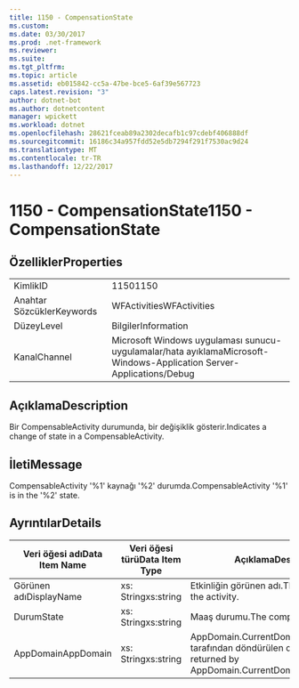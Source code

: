 ```yaml
---
title: 1150 - CompensationState
ms.custom: 
ms.date: 03/30/2017
ms.prod: .net-framework
ms.reviewer: 
ms.suite: 
ms.tgt_pltfrm: 
ms.topic: article
ms.assetid: eb015842-cc5a-47be-bce5-6af39e567723
caps.latest.revision: "3"
author: dotnet-bot
ms.author: dotnetcontent
manager: wpickett
ms.workload: dotnet
ms.openlocfilehash: 28621fceab89a2302decafb1c97cdebf406888df
ms.sourcegitcommit: 16186c34a957fdd52e5db7294f291f7530ac9d24
ms.translationtype: MT
ms.contentlocale: tr-TR
ms.lasthandoff: 12/22/2017
---
```

# <a name="1150---compensationstate"></a><span data-ttu-id="ab8b4-102">1150 - CompensationState</span><span class="sxs-lookup"><span data-stu-id="ab8b4-102">1150 - CompensationState</span></span>
## <a name="properties"></a><span data-ttu-id="ab8b4-103">Özellikler</span><span class="sxs-lookup"><span data-stu-id="ab8b4-103">Properties</span></span>  
  
|||  
|-|-|  
|<span data-ttu-id="ab8b4-104">Kimlik</span><span class="sxs-lookup"><span data-stu-id="ab8b4-104">ID</span></span>|<span data-ttu-id="ab8b4-105">1150</span><span class="sxs-lookup"><span data-stu-id="ab8b4-105">1150</span></span>|  
|<span data-ttu-id="ab8b4-106">Anahtar Sözcükler</span><span class="sxs-lookup"><span data-stu-id="ab8b4-106">Keywords</span></span>|<span data-ttu-id="ab8b4-107">WFActivities</span><span class="sxs-lookup"><span data-stu-id="ab8b4-107">WFActivities</span></span>|  
|<span data-ttu-id="ab8b4-108">Düzey</span><span class="sxs-lookup"><span data-stu-id="ab8b4-108">Level</span></span>|<span data-ttu-id="ab8b4-109">Bilgiler</span><span class="sxs-lookup"><span data-stu-id="ab8b4-109">Information</span></span>|  
|<span data-ttu-id="ab8b4-110">Kanal</span><span class="sxs-lookup"><span data-stu-id="ab8b4-110">Channel</span></span>|<span data-ttu-id="ab8b4-111">Microsoft Windows uygulaması sunucu-uygulamalar/hata ayıklama</span><span class="sxs-lookup"><span data-stu-id="ab8b4-111">Microsoft-Windows-Application Server-Applications/Debug</span></span>|  
  
## <a name="description"></a><span data-ttu-id="ab8b4-112">Açıklama</span><span class="sxs-lookup"><span data-stu-id="ab8b4-112">Description</span></span>  
 <span data-ttu-id="ab8b4-113">Bir CompensableActivity durumunda, bir değişiklik gösterir.</span><span class="sxs-lookup"><span data-stu-id="ab8b4-113">Indicates a change of state in a CompensableActivity.</span></span>  
  
## <a name="message"></a><span data-ttu-id="ab8b4-114">İleti</span><span class="sxs-lookup"><span data-stu-id="ab8b4-114">Message</span></span>  
 <span data-ttu-id="ab8b4-115">CompensableActivity '%1' kaynağı '%2' durumda.</span><span class="sxs-lookup"><span data-stu-id="ab8b4-115">CompensableActivity '%1' is in the '%2' state.</span></span>  
  
## <a name="details"></a><span data-ttu-id="ab8b4-116">Ayrıntılar</span><span class="sxs-lookup"><span data-stu-id="ab8b4-116">Details</span></span>  
  
|<span data-ttu-id="ab8b4-117">Veri öğesi adı</span><span class="sxs-lookup"><span data-stu-id="ab8b4-117">Data Item Name</span></span>|<span data-ttu-id="ab8b4-118">Veri öğesi türü</span><span class="sxs-lookup"><span data-stu-id="ab8b4-118">Data Item Type</span></span>|<span data-ttu-id="ab8b4-119">Açıklama</span><span class="sxs-lookup"><span data-stu-id="ab8b4-119">Description</span></span>|  
|--------------------|--------------------|-----------------|  
|<span data-ttu-id="ab8b4-120">Görünen adı</span><span class="sxs-lookup"><span data-stu-id="ab8b4-120">DisplayName</span></span>|<span data-ttu-id="ab8b4-121">xs: String</span><span class="sxs-lookup"><span data-stu-id="ab8b4-121">xs:string</span></span>|<span data-ttu-id="ab8b4-122">Etkinliğin görünen adı.</span><span class="sxs-lookup"><span data-stu-id="ab8b4-122">The display name of the activity.</span></span>|  
|<span data-ttu-id="ab8b4-123">Durum</span><span class="sxs-lookup"><span data-stu-id="ab8b4-123">State</span></span>|<span data-ttu-id="ab8b4-124">xs: String</span><span class="sxs-lookup"><span data-stu-id="ab8b4-124">xs:string</span></span>|<span data-ttu-id="ab8b4-125">Maaş durumu.</span><span class="sxs-lookup"><span data-stu-id="ab8b4-125">The compensation state.</span></span>|  
|<span data-ttu-id="ab8b4-126">AppDomain</span><span class="sxs-lookup"><span data-stu-id="ab8b4-126">AppDomain</span></span>|<span data-ttu-id="ab8b4-127">xs: String</span><span class="sxs-lookup"><span data-stu-id="ab8b4-127">xs:string</span></span>|<span data-ttu-id="ab8b4-128">AppDomain.CurrentDomain.FriendlyName tarafından döndürülen dize.</span><span class="sxs-lookup"><span data-stu-id="ab8b4-128">The string returned by AppDomain.CurrentDomain.FriendlyName.</span></span>|
